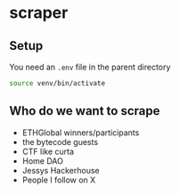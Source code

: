 # scraper

## Setup

You need an `.env` file in the parent directory

```bash
source venv/bin/activate
````

## Who do we want to scrape

- ETHGlobal winners/participants
- the bytecode guests
- CTF like curta
- Home DAO
- Jessys Hackerhouse
- People I follow on X
